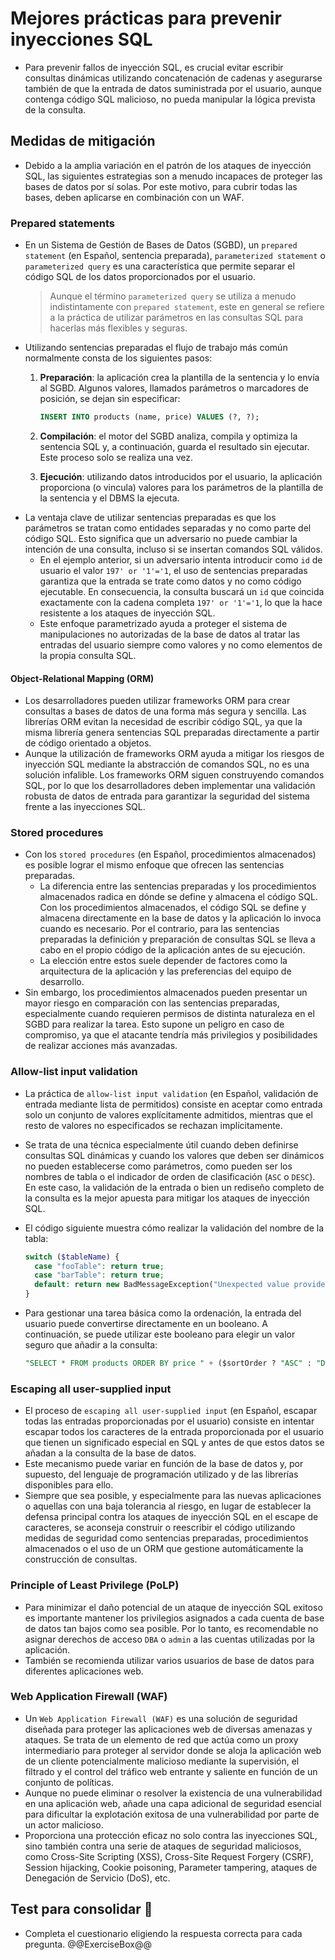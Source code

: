 # Mejores prácticas para prevenir inyecciones SQL

* Para prevenir fallos de inyección SQL, es crucial evitar escribir consultas dinámicas utilizando concatenación de cadenas y asegurarse también de que la entrada de datos suministrada por el usuario, aunque contenga código SQL malicioso, no pueda manipular la lógica prevista de la consulta.

## Medidas de mitigación

* Debido a la amplia variación en el patrón de los ataques de inyección SQL, las siguientes estrategias son a menudo incapaces de proteger las bases de datos por sí solas. Por este motivo, para cubrir todas las bases, deben aplicarse en combinación con un WAF.

### Prepared statements

* En un Sistema de Gestión de Bases de Datos (SGBD), un `prepared statement` (en Español, sentencia preparada), `parameterized statement` o `parameterized query` es una característica que permite separar el código SQL de los datos proporcionados por el usuario.
  > Aunque el término `parameterized query` se utiliza a menudo indistintamente con `prepared statement`, este en general se refiere a la práctica de utilizar parámetros en las consultas SQL para hacerlas más flexibles y seguras.
* Utilizando sentencias preparadas el flujo de trabajo más común normalmente consta de los siguientes pasos:
  1. **Preparación**: la aplicación crea la plantilla de la sentencia y lo envía al SGBD. Algunos valores, llamados parámetros o marcadores de posición, se dejan sin especificar:

      ```sql
      INSERT INTO products (name, price) VALUES (?, ?);
      ```

  1. **Compilación**: el motor del SGBD analiza, compila y optimiza la sentencia SQL y, a continuación, guarda el resultado sin ejecutar. Este proceso solo se realiza una vez.
  1. **Ejecución**: utilizando datos introducidos por el usuario, la aplicación proporciona (o vincula) valores para los parámetros de la plantilla de la sentencia y el DBMS la ejecuta.
* La ventaja clave de utilizar sentencias preparadas es que los parámetros se tratan como entidades separadas y no como parte del código SQL. Esto significa que un adversario no puede cambiar la intención de una consulta, incluso si se insertan comandos SQL válidos.
  * En el ejemplo anterior, si un adversario intenta introducir como `id` de usuario el valor `197' or '1'='1`, el uso de sentencias preparadas garantiza que la entrada se trate como datos y no como código ejecutable. En consecuencia, la consulta buscará un `id` que coincida exactamente con la cadena completa `197' or '1'='1`, lo que la hace resistente a los ataques de inyección SQL.
  * Este enfoque parametrizado ayuda a proteger el sistema de manipulaciones no autorizadas de la base de datos al tratar las entradas del usuario siempre como valores y no como elementos de la propia consulta SQL.

#### Object-Relational Mapping (ORM)

* Los desarrolladores pueden utilizar frameworks ORM para crear consultas a bases de datos de una forma más segura y sencilla. Las librerías ORM evitan la necesidad de escribir código SQL, ya que la misma librería genera sentencias SQL preparadas directamente a partir de código orientado a objetos.
* Aunque la utilización de frameworks ORM ayuda a mitigar los riesgos de inyección SQL mediante la abstracción de comandos SQL, no es una solución infalible. Los frameworks ORM siguen construyendo comandos SQL, por lo que los desarrolladores deben implementar una validación robusta de datos de entrada para garantizar la seguridad del sistema frente a las inyecciones SQL.

### Stored procedures

* Con los `stored procedures` (en Español, procedimientos almacenados) es posible lograr el mismo enfoque que ofrecen las sentencias preparadas.
  * La diferencia entre las sentencias preparadas y los procedimientos almacenados radica en dónde se define y almacena el código SQL. Con los procedimientos almacenados, el código SQL se define y almacena directamente en la base de datos y la aplicación lo invoca cuando es necesario. Por el contrario, para las sentencias preparadas la definición y preparación de consultas SQL se lleva a cabo en el propio código de la aplicación antes de su ejecución.
  * La elección entre estos suele depender de factores como la arquitectura de la aplicación y las preferencias del equipo de desarrollo.
* Sin embargo, los procedimientos almacenados pueden presentar un mayor riesgo en comparación con las sentencias preparadas, especialmente cuando requieren permisos de distinta naturaleza en el SGBD para realizar la tarea. Esto supone un peligro en caso de compromiso, ya que el atacante tendría más privilegios y posibilidades de realizar acciones más avanzadas.

### Allow-list input validation

* La práctica de `allow-list input validation` (en Español, validación de entrada mediante lista de permitidos) consiste en aceptar como entrada solo un conjunto de valores explícitamente admitidos, mientras que el resto de valores no especificados se rechazan implícitamente.
* Se trata de una técnica especialmente útil cuando deben definirse consultas SQL dinámicas y cuando los valores que deben ser dinámicos no pueden establecerse como parámetros, como pueden ser los nombres de tabla o el indicador de orden de clasificación (`ASC` o `DESC`). En este caso, la validación de la entrada o bien un rediseño completo de la consulta es la mejor apuesta para mitigar los ataques de inyección SQL.
* El código siguiente muestra cómo realizar la validación del nombre de la tabla:

  ```php
  switch ($tableName) {
    case "fooTable": return true;
    case "barTable": return true;
    default: return new BadMessageException("Unexpected value provided as table name");
  }
  ```

* Para gestionar una tarea básica como la ordenación, la entrada del usuario puede convertirse directamente en un booleano. A continuación, se puede utilizar este booleano para elegir un valor seguro que añadir a la consulta:

  ```sql
  "SELECT * FROM products ORDER BY price " + ($sortOrder ? "ASC" : "DESC");
  ```

### Escaping all user-supplied input

* El proceso de `escaping all user-supplied input` (en Español, escapar todas las entradas proporcionadas por el usuario) consiste en intentar escapar todos los caracteres de la entrada proporcionada por el usuario que tienen un significado especial en SQL y antes de que estos datos se añadan a la consulta de la base de datos.
* Este mecanismo puede variar en función de la base de datos y, por supuesto, del lenguaje de programación utilizado y de las librerías disponibles para ello.
* Siempre que sea posible, y especialmente para las nuevas aplicaciones o aquellas con una baja tolerancia al riesgo, en lugar de establecer la defensa principal contra los ataques de inyección SQL en el escape de caracteres, se aconseja construir o reescribir el código utilizando medidas de seguridad como sentencias preparadas, procedimientos almacenados o el uso de un ORM que gestione automáticamente la construcción de consultas.

### Principle of Least Privilege (PoLP)

* Para minimizar el daño potencial de un ataque de inyección SQL exitoso es importante mantener los privilegios asignados a cada cuenta de base de datos tan bajos como sea posible. Por lo tanto, es recomendable no asignar derechos de acceso `DBA` o `admin` a las cuentas utilizadas por la aplicación.
* También se recomienda utilizar varios usuarios de base de datos para diferentes aplicaciones web.

### Web Application Firewall (WAF)

* Un `Web Application Firewall (WAF)` es una solución de seguridad diseñada para proteger las aplicaciones web de diversas amenazas y ataques. Se trata de un elemento de red que actúa como un proxy intermediario para proteger al servidor donde se aloja la aplicación web de un cliente potencialmente malicioso mediante la supervisión, el filtrado y el control del tráfico web entrante y saliente en función de un conjunto de políticas.
* Aunque no puede eliminar o resolver la existencia de una vulnerabilidad en una aplicación web, añade una capa adicional de seguridad esencial para dificultar la explotación exitosa de una vulnerabilidad por parte de un actor malicioso.
* Proporciona una protección eficaz no solo contra las inyecciones SQL, sino también contra una serie de ataques de seguridad maliciosos, como Cross-Site Scripting (XSS), Cross-Site Request Forgery (CSRF), Session hijacking, Cookie poisoning, Parameter tampering, ataques de Denegación de Servicio (DoS), etc.

## Test para consolidar :rocket:

* Completa el cuestionario eligiendo la respuesta correcta para cada pregunta.
  @@ExerciseBox@@
